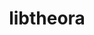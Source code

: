 ---
title: "libtheora"
layout: cache
categories: [package, develop]
meta: {"compilers": ["gcc@=11.1.0", "gcc@=11.4.0", "gcc@=9.4.0", "msvc@=19.39.33523", "oneapi@=2024.2.1"], "num_specs": 21, "num_specs_by_stack": {"data-vis-sdk": 6, "e4s": 4, "e4s-neoverse_v1": 2, "e4s-oneapi": 6, "e4s-power": 1, "e4s-rocm-external": 3, "root": 21, "windows-vis": 1}, "oss": ["ubuntu20.04", "ubuntu22.04", "windows10.0.20348"], "platforms": ["linux", "windows"], "stacks": ["data-vis-sdk", "e4s", "e4s-neoverse_v1", "e4s-oneapi", "e4s-power", "e4s-rocm-external", "root", "windows-vis"], "targets": ["neoverse_v1", "ppc64le", "x86_64", "x86_64_v3"], "versions": ["1.1.1"]}
spec_details: [{"compiler": "oneapi@=2024.2.1", "hash": "2kmt76vmbwo4eh2w55l6fz5slvtntyan", "os": "ubuntu22.04", "platform": "linux", "size": "-", "stacks": ["e4s-oneapi", "root"], "target": "x86_64_v3", "variants": ["build_system=autotools", "~doc", "patches=d9bb5a9,e01511a,e01ef71,ff8478d"], "versions": ["1.1.1"]}, {"compiler": "gcc@=11.1.0", "hash": "6gapjbfvf3nzkhpq7di4wztny6js3wa5", "os": "ubuntu20.04", "platform": "linux", "size": "-", "stacks": ["data-vis-sdk", "root"], "target": "x86_64_v3", "variants": ["build_system=autotools", "~doc", "patches=d9bb5a9,e01511a,e01ef71,ff8478d"], "versions": ["1.1.1"]}, {"compiler": "msvc@=19.39.33523", "hash": "bjsvrwy5ttdo5ksn3ellp3zrfmxiafrn", "os": "windows10.0.20348", "platform": "windows", "size": "-", "stacks": ["root", "windows-vis"], "target": "x86_64", "variants": ["build_system=msbuild", "~doc", "patches=aeb6409,c311f2e,d9bb5a9,e01511a,e01ef71", "+static"], "versions": ["1.1.1"]}, {"compiler": "gcc@=11.1.0", "hash": "d4tu67trzy37xe4bhu74ckdox42gaoyn", "os": "ubuntu20.04", "platform": "linux", "size": "-", "stacks": ["data-vis-sdk", "root"], "target": "x86_64_v3", "variants": ["build_system=autotools", "~doc", "patches=d9bb5a9,e01511a,e01ef71,ff8478d"], "versions": ["1.1.1"]}, {"compiler": "gcc@=11.4.0", "hash": "eehsf3qpekwhctd7jslwvobnghwjzkry", "os": "ubuntu22.04", "platform": "linux", "size": "-", "stacks": ["e4s-neoverse_v1", "root"], "target": "neoverse_v1", "variants": ["build_system=autotools", "~doc", "patches=d9bb5a9,e01511a,e01ef71,ff8478d"], "versions": ["1.1.1"]}, {"compiler": "gcc@=9.4.0", "hash": "efjlzugyrfn5dj3evwwfcizqa54uzpkp", "os": "ubuntu20.04", "platform": "linux", "size": "-", "stacks": ["e4s-power", "root"], "target": "ppc64le", "variants": ["build_system=autotools", "~doc", "patches=d9bb5a9,e01511a,e01ef71,ff8478d"], "versions": ["1.1.1"]}, {"compiler": "gcc@=11.4.0", "hash": "ezoervhdmdz3ajaduwub2x2qnjmmb7r3", "os": "ubuntu22.04", "platform": "linux", "size": "-", "stacks": ["e4s-rocm-external", "root"], "target": "x86_64_v3", "variants": ["build_system=autotools", "~doc", "patches=d9bb5a9,e01511a,e01ef71,ff8478d"], "versions": ["1.1.1"]}, {"compiler": "gcc@=11.4.0", "hash": "f3snbuej6ho7ka6b3phqo2htf55duwkk", "os": "ubuntu22.04", "platform": "linux", "size": "-", "stacks": ["e4s", "root"], "target": "x86_64_v3", "variants": ["build_system=autotools", "~doc", "patches=d9bb5a9,e01511a,e01ef71,ff8478d"], "versions": ["1.1.1"]}, {"compiler": "oneapi@=2024.2.1", "hash": "fjl652mxxr4g5xm23xmzazsvllsc7cy7", "os": "ubuntu22.04", "platform": "linux", "size": "-", "stacks": ["e4s-oneapi", "root"], "target": "x86_64_v3", "variants": ["build_system=autotools", "~doc", "patches=d9bb5a9,e01511a,e01ef71,ff8478d"], "versions": ["1.1.1"]}, {"compiler": "gcc@=11.1.0", "hash": "hlfigklt2z3wmm3igca3s4wlggl2atya", "os": "ubuntu20.04", "platform": "linux", "size": "-", "stacks": ["data-vis-sdk", "root"], "target": "x86_64_v3", "variants": ["build_system=autotools", "~doc", "patches=d9bb5a9,e01511a,e01ef71,ff8478d"], "versions": ["1.1.1"]}, {"compiler": "oneapi@=2024.2.1", "hash": "jnhe3hhy2kp5z3ka6slwfcl4aliku4yf", "os": "ubuntu22.04", "platform": "linux", "size": "-", "stacks": ["e4s-oneapi", "root"], "target": "x86_64_v3", "variants": ["build_system=autotools", "~doc", "patches=d9bb5a9,e01511a,e01ef71,ff8478d"], "versions": ["1.1.1"]}, {"compiler": "gcc@=11.1.0", "hash": "nlhq25tyvvgecvjuom2gyw2fx3broegj", "os": "ubuntu20.04", "platform": "linux", "size": "-", "stacks": ["data-vis-sdk", "root"], "target": "x86_64_v3", "variants": ["build_system=autotools", "~doc", "patches=d9bb5a9,e01511a,e01ef71,ff8478d"], "versions": ["1.1.1"]}, {"compiler": "oneapi@=2024.2.1", "hash": "oedjmyynxzsgcsaye4zjva7eozwaidum", "os": "ubuntu22.04", "platform": "linux", "size": "-", "stacks": ["e4s-oneapi", "root"], "target": "x86_64_v3", "variants": ["build_system=autotools", "~doc", "patches=d9bb5a9,e01511a,e01ef71,ff8478d"], "versions": ["1.1.1"]}, {"compiler": "gcc@=11.4.0", "hash": "ohypsmturonm6xoipf6ixixxnnaozclr", "os": "ubuntu22.04", "platform": "linux", "size": "-", "stacks": ["e4s", "e4s-rocm-external", "root"], "target": "x86_64_v3", "variants": ["build_system=autotools", "~doc", "patches=d9bb5a9,e01511a,e01ef71,ff8478d"], "versions": ["1.1.1"]}, {"compiler": "gcc@=11.4.0", "hash": "owtxuotkklfbbjsdthb2cceyjvjbe4dp", "os": "ubuntu22.04", "platform": "linux", "size": "-", "stacks": ["e4s", "root"], "target": "x86_64_v3", "variants": ["build_system=autotools", "~doc", "patches=d9bb5a9,e01511a,e01ef71,ff8478d"], "versions": ["1.1.1"]}, {"compiler": "oneapi@=2024.2.1", "hash": "p6iyayn7osxrxacdwnrnistd7t6a6dfh", "os": "ubuntu22.04", "platform": "linux", "size": "-", "stacks": ["e4s-oneapi", "root"], "target": "x86_64_v3", "variants": ["build_system=autotools", "~doc", "patches=d9bb5a9,e01511a,e01ef71,ff8478d"], "versions": ["1.1.1"]}, {"compiler": "gcc@=11.4.0", "hash": "psj7x7kzvzhsh5uqvajxsueo2qnh2c3k", "os": "ubuntu22.04", "platform": "linux", "size": "-", "stacks": ["e4s", "e4s-rocm-external", "root"], "target": "x86_64_v3", "variants": ["build_system=autotools", "~doc", "patches=d9bb5a9,e01511a,e01ef71,ff8478d"], "versions": ["1.1.1"]}, {"compiler": "gcc@=11.4.0", "hash": "tlmttedl2lnkce4hhew47fnngozm6swh", "os": "ubuntu22.04", "platform": "linux", "size": "-", "stacks": ["e4s-neoverse_v1", "root"], "target": "neoverse_v1", "variants": ["build_system=autotools", "~doc", "patches=d9bb5a9,e01511a,e01ef71,ff8478d"], "versions": ["1.1.1"]}, {"compiler": "gcc@=11.1.0", "hash": "wl2n3r5ka7vngwl5kfh2m64kec334vnb", "os": "ubuntu20.04", "platform": "linux", "size": "-", "stacks": ["data-vis-sdk", "root"], "target": "x86_64_v3", "variants": ["build_system=autotools", "~doc", "patches=d9bb5a9,e01511a,e01ef71,ff8478d"], "versions": ["1.1.1"]}, {"compiler": "oneapi@=2024.2.1", "hash": "wokxnrcnzkm5jeqwlpalhbofprc2svs4", "os": "ubuntu22.04", "platform": "linux", "size": "-", "stacks": ["e4s-oneapi", "root"], "target": "x86_64_v3", "variants": ["build_system=autotools", "~doc", "patches=d9bb5a9,e01511a,e01ef71,ff8478d"], "versions": ["1.1.1"]}, {"compiler": "gcc@=11.1.0", "hash": "yvlnum7zjwk23kcdogv6ciga6nv7spsf", "os": "ubuntu20.04", "platform": "linux", "size": "-", "stacks": ["data-vis-sdk", "root"], "target": "x86_64_v3", "variants": ["build_system=autotools", "~doc", "patches=d9bb5a9,e01511a,e01ef71,ff8478d"], "versions": ["1.1.1"]}]
---